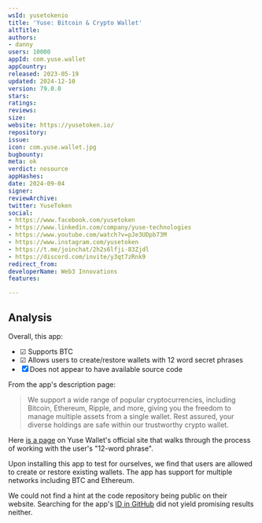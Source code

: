 ```yaml
---
wsId: yusetokenio
title: 'Yuse: Bitcoin & Crypto Wallet'
altTitle: 
authors:
- danny
users: 10000
appId: com.yuse.wallet
appCountry: 
released: 2023-05-19
updated: 2024-12-10
version: 79.0.0
stars: 
ratings: 
reviews: 
size: 
website: https://yusetoken.io/
repository: 
issue: 
icon: com.yuse.wallet.jpg
bugbounty: 
meta: ok
verdict: nosource
appHashes: 
date: 2024-09-04
signer: 
reviewArchive: 
twitter: YuseToken
social:
- https://www.facebook.com/yusetoken
- https://www.linkedin.com/company/yuse-technologies
- https://www.youtube.com/watch?v=pJe3UDpb73M
- https://www.instagram.com/yusetoken
- https://t.me/joinchat/2h2s6lfji-83Zjdl
- https://discord.com/invite/y3qt7zRnk9
redirect_from: 
developerName: Web3 Innovations
features: 

---
```


## Analysis

Overall, this app:

- ☑ Supports BTC
- ☑ Allows users to create/restore wallets with 12 word secret phrases
- ☒ Does not appear to have available source code

From the app's description page:

> We support a wide range of popular cryptocurrencies, including Bitcoin, Ethereum, Ripple, and more, giving you the freedom to manage multiple assets from a single wallet. Rest assured, your diverse holdings are safe within our trustworthy crypto wallet.

Here [is a page](https://yusetoken.io/decoding-security-the-power-of-12-word-phrases-in-defi-wallets/) on Yuse Wallet's official site that walks through the process of working with the user's "12-word phrase". 

Upon installing this app to test for ourselves, we find that users are allowed to create or restore existing wallets. The app has support for multiple networks including BTC and Ethereum. 

We could not find a hint at the code repository being public on their website. Searching for the app's [ID in GitHub](https://github.com/search?q=%22com.yuse.wallet%22&type=code) did not yield promising results neither.